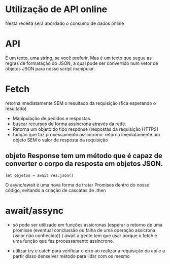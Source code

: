 # Utilização de API online

Nesta receita será abordado o consumo de dados online

# API

É um texto, uma string, se você preferir. Mas é um texto que segue as regras de formatação do JSON, a qual pode ser convertido num vetor de objetos JSON para nosso script manipular.

# Fetch

retorna imediatamente SEM o resultado da requisição (fica esperando o resultado)

- Manipulação de pedidos e respostas.
- buscar recursos de forma assíncrona através da rede.
- Retorna um objeto do tipo response (respostas da requisição HTTPS)
- função que faz processamento assíncrono.
  retorna imediatamente um objeto SEM o valor de resposta da requisição

## objeto Response tem um método que é capaz de converter o corpo da resposta em objetos JSON.

```
let objetos = await res.json()
```

O async/await é uma nova forma de tratar Promises dentro do nosso código, evitando a criação de cascatas de .then

# await/assync

- só pode ser utilizado em funções assícronas (esperar o retorno de uma promisse (eventual conclussão ou falha de uma operação assícrona (valor não conhecido)) )
  await a gente tem que usar porque o fetch é uma função que faz processamento assíncrono.

* utilizar try e catch para verificar o erro ao realizar a requisição da api e a partir disso denselver método para lidar com os mesmo
